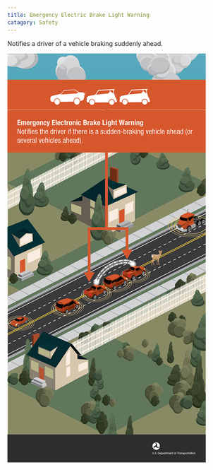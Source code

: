 ```yaml
---
title: Emergency Electric Brake Light Warning
catagory: Safety
---
```


Notifies a driver of a vehicle braking suddenly ahead.

![Emergency Electric Brake Light Warning](/src/assets/images/infographics/V2V_EmergencyElectricBrakeWarning-01.png)